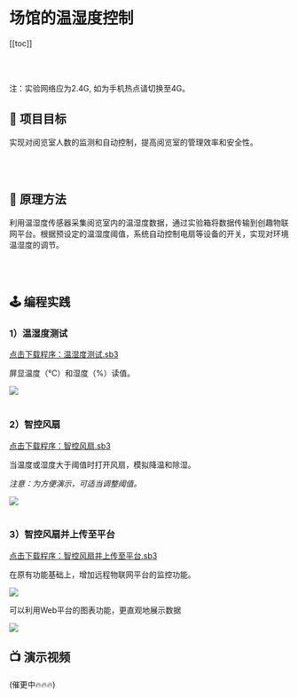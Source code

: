 # 场馆的温湿度控制

[[toc]]

<br>
<br>

<span class="attention">注：实验网络应为2.4G, 如为手机热点请切换至4G。</span>

## 🎯 项目目标

实现对阅览室人数的监测和自动控制，提高阅览室的管理效率和安全性。

<br>
<br>

## 📖 原理方法

利用温湿度传感器采集阅览室内的温湿度数据，通过实验箱将数据传输到创趣物联网平台。根据预设定的温湿度阈值，系统自动控制电扇等设备的开关，实现对环境温湿度的调节。

<br>
<br>

## 🕹️ 编程实践

### 1）温湿度测试

<a href="/tutorial/starbox_sj/sb3/温湿度测试.sb3">点击下载程序：温湿度测试.sb3</a>


屏显温度（℃）和湿度（%）读值。

<img src="/images/docimg/Snipaste_2025-03-07_15-06-43.png">

<br>
<br>

### 2）智控风扇

<a href="/tutorial/starbox_sj/sb3/智控风扇.sb3">点击下载程序：智控风扇.sb3</a>

当温度或湿度大于阈值时打开风扇，模拟降温和除湿。

*注意：为方便演示，可适当调整阈值。*

<img src="/images/docimg/Snipaste_2025-03-07_15-15-03.png">

<br>
<br>

### 3）智控风扇并上传至平台

<a href="/tutorial/starbox_sj/sb3/智控风扇并上传至平台.sb3">点击下载程序：智控风扇并上传至平台.sb3</a>

在原有功能基础上，增加远程物联网平台的监控功能。

<img src="/images/docimg/Snipaste_2025-03-07_15-34-21.png">

可以利用Web平台的图表功能，更直观地展示数据

<img src="/images/docimg/Snipaste_2025-03-07_15-31-13.png">

## 📺 演示视频

(催更中🔥🔥🔥)


